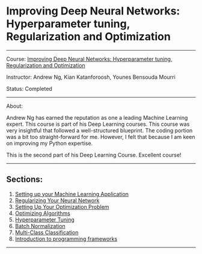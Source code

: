 # Improving Deep Neural Networks: Hyperparameter tuning, Regularization and Optimization
---
Course: [Improving Deep Neural Networks: Hyperparameter tuning, Regularization and Optimization](https://www.coursera.org/learn/deep-neural-network/home/welcome)

Instructor: Andrew Ng, Kian Katanforoosh, Younes Bensouda Mourri

Status: Completed

---

About:

Andrew Ng has earned the reputation as one a leading Machine Learning expert. This course is part of his Deep Learning courses. This course was very insightful that followed a well-structured blueprint. The coding portion was a bit too straight-forward for me. However, I felt that because I am keen on improving my Python expertise.

This is the second part of his Deep Learning Course. Excellent course!

---

## Sections:
1. [Setting up your Machine Learning Application](https://github.com/alexguanga/coursera-improving-deep-neural-networks/blob/master/01_SettingMachineLearnApplication.ipynb)
2. [Regularizing Your Neural Network](https://github.com/alexguanga/coursera-improving-deep-neural-networks/blob/master/02_Regularization.ipynb)
3. [Setting Up Your Optimization Problem](https://github.com/alexguanga/coursera-improving-deep-neural-networks/blob/master/03_SettingOptimizationProblem.ipynb)
4. [Optimizing Algorithms](https://github.com/alexguanga/coursera-improving-deep-neural-networks/blob/master/04_OptimizingAlgorithms.ipynb)
5. [Hyperparameter Tuning](https://github.com/alexguanga/coursera-improving-deep-neural-networks/blob/master/05_HyperparameterTuning.ipynb)
6. [Batch Normalization](https://github.com/alexguanga/coursera-improving-deep-neural-networks/blob/master/06_BatchNormalization.ipynb)
7. [Multi-Class Classification](https://github.com/alexguanga/coursera-improving-deep-neural-networks/blob/master/07_Multi-ClassClassification.ipynb)
8. [Introduction to programming frameworks](https://github.com/alexguanga/coursera-improving-deep-neural-networks/blob/master/08_IntroToProgrammingFrameworks.ipynb)

---
